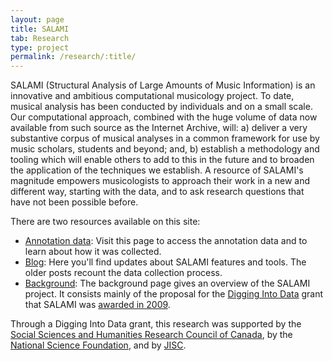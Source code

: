 ```yaml
---
layout: page
title: SALAMI
tab: Research
type: project
permalink: /research/:title/
---
```


SALAMI (Structural Analysis of Large Amounts of Music Information) is an innovative and ambitious computational musicology project. To date, musical analysis has been conducted by individuals and on a small scale. Our computational approach, combined with the huge volume of data now available from such source as the Internet Archive, will: a) deliver a very substantive corpus of musical analyses in a common framework for use by music scholars, students and beyond; and, b) establish a methodology and tooling which will enable others to add to this in the future and to broaden the application of the techniques we establish. A resource of SALAMI's magnitude empowers musicologists to approach their work in a new and different way, starting with the data, and to ask research questions that have not been possible before.

There are two resources available on this site:

* [Annotation data](http://ddmal.music.mcgill.ca/research/salami/annotations): Visit this page to access the annotation data and to learn about how it was collected.
* [Blog](http://ddmal.music.mcgill.ca/blog/author:jordan): Here you'll find updates about SALAMI features and tools. The older posts recount the data collection process.
* [Background](http://ddmal.music.mcgill.ca/research/salami/background): The background page gives an overview of the SALAMI project. It consists mainly of the proposal for the [Digging Into Data](http://www.diggingintodata.org/) grant that SALAMI was [awarded in 2009](http://diggingintodata.org/awards/2009/project/structural-analysis-large-amounts-music-information).  

Through a Digging Into Data grant, this research was supported by the [Social Sciences and Humanities Research Council of Canada](http://www.sshrc-crsh.gc.ca/), by the [National Science Foundation](http://www.nsf.gov/), and by [JISC](https://www.jisc.ac.uk/).

